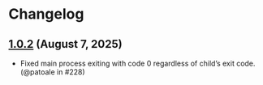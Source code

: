 # Changelog

## [1.0.2](https://github.com/patoale/envloadr/compare/v1.0.1...v1.0.2) (August 7, 2025)

- Fixed main process exiting with code 0 regardless of child’s exit code. (@patoale in #228)